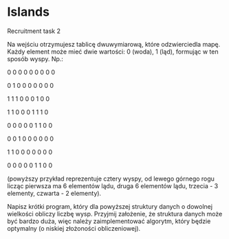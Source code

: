 # Islands
Recruitment task 2

Na wejściu otrzymujesz tablicę dwuwymiarową, które odzwierciedla mapę. Każdy element może mieć dwie wartości: 0 (woda), 1 (ląd), formując w ten sposób wyspy. Np.:

0 0 0 0 0 0 0 0 0

0 1 0 0 0 0 0 0 0

1 1 1 0 0 0 1 0 0

1 1 0 0 0 1 1 1 0

0 0 0 0 0 1 1 0 0

0 0 1 0 0 0 0 0 0

1 1 0 0 0 0 0 0 0

0 0 0 0 0 1 1 0 0

(powyższy przykład reprezentuje cztery wyspy, od lewego górnego rogu licząc pierwsza ma 6 elementów lądu, druga 6 elementów lądu, trzecia - 3 elementy, czwarta - 2 elementy).

Napisz krótki program, który dla powyższej struktury danych o dowolnej wielkości obliczy liczbę wysp. Przyjmij założenie, że struktura danych może być bardzo duża, więc należy zaimplementować algorytm, który będzie optymalny (o niskiej złożoności obliczeniowej).
